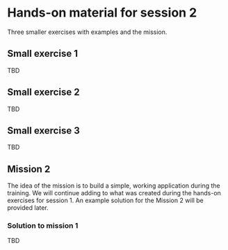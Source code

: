 # Hands-on material for session 2
Three smaller exercises with examples and the mission.

## Small exercise 1

TBD

## Small exercise 2

TBD

## Small exercise 3

TBD

## Mission 2

The idea of the mission is to build a simple, working application during the training. We will continue adding to what was created during the hands-on exercises for session 1. An example solution for the Mission 2 will be provided later.

### Solution to mission 1
TBD
